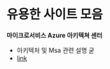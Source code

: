 # 유용한 사이트 모음

**마이크로서비스 Azure 아키텍쳐 센터**

- 아키텍처 및 Msa 관련 설명 굳
- [link](https://learn.microsoft.com/ko-kr/azure/architecture/reference-architectures/saga/saga) 
